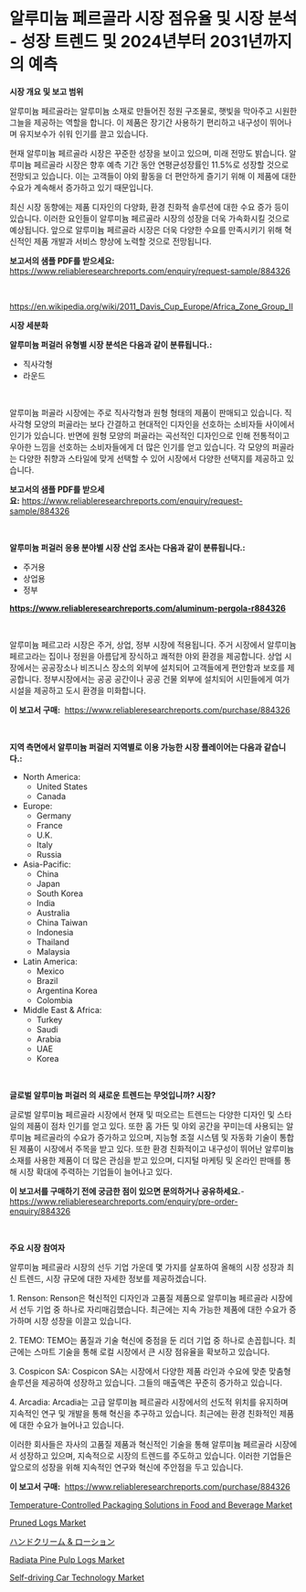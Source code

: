 <p><h1>알루미늄 페르골라 시장 점유율 및 시장 분석 - 성장 트렌드 및 2024년부터 2031년까지의 예측</h1></p><p><strong>시장 개요 및 보고 범위</strong></p>
<p><p>알루미늄 페르골라는 알루미늄 소재로 만들어진 정원 구조물로, 햇빛을 막아주고 시원한 그늘을 제공하는 역할을 합니다. 이 제품은 장기간 사용하기 편리하고 내구성이 뛰어나며 유지보수가 쉬워 인기를 끌고 있습니다. </p><p>현재 알루미늄 페르골라 시장은 꾸준한 성장을 보이고 있으며, 미래 전망도 밝습니다. 알루미늄 페르골라 시장은 향후 예측 기간 동안 연평균성장률인 11.5%로 성장할 것으로 전망되고 있습니다. 이는 고객들이 야외 활동을 더 편안하게 즐기기 위해 이 제품에 대한 수요가 계속해서 증가하고 있기 때문입니다. </p><p>최신 시장 동향에는 제품 디자인의 다양화, 환경 친화적 솔루션에 대한 수요 증가 등이 있습니다. 이러한 요인들이 알루미늄 페르골라 시장의 성장을 더욱 가속화시킬 것으로 예상됩니다. 앞으로 알루미늄 페르골라 시장은 더욱 다양한 수요를 만족시키기 위해 혁신적인 제품 개발과 서비스 향상에 노력할 것으로 전망됩니다.</p></p>
<p><strong>보고서의 샘플 PDF를 받으세요:</strong> <a href="https://www.reliableresearchreports.com/enquiry/request-sample/884326">https://www.reliableresearchreports.com/enquiry/request-sample/884326</a></p>
<p>&nbsp;</p>
<p><a href="https://en.wikipedia.org/wiki/2011_Davis_Cup_Europe/Africa_Zone_Group_II">https://en.wikipedia.org/wiki/2011_Davis_Cup_Europe/Africa_Zone_Group_II</a></p>
<p><strong>시장 세분화</strong></p>
<p><strong>알루미늄 퍼걸러 유형별 시장 분석은 다음과 같이 분류됩니다.:</strong></p>
<p><ul><li>직사각형</li><li>라운드</li></ul></p>
<p>&nbsp;</p>
<p><p>알루미늄 퍼골라 시장에는 주로 직사각형과 원형 형태의 제품이 판매되고 있습니다. 직사각형 모양의 퍼골라는 보다 간결하고 현대적인 디자인을 선호하는 소비자들 사이에서 인기가 있습니다. 반면에 원형 모양의 퍼골라는 곡선적인 디자인으로 인해 전통적이고 우아한 느낌을 선호하는 소비자들에게 더 많은 인기를 얻고 있습니다. 각 모양의 퍼골라는 다양한 취향과 스타일에 맞게 선택할 수 있어 시장에서 다양한 선택지를 제공하고 있습니다.</p></p>
<p><strong>보고서의 샘플 PDF를 받으세요:</strong>&nbsp;<a href="https://www.reliableresearchreports.com/enquiry/request-sample/884326">https://www.reliableresearchreports.com/enquiry/request-sample/884326</a></p>
<p>&nbsp;</p>
<p><strong> 알루미늄 퍼걸러 응용 분야별 시장 산업 조사는 다음과 같이 분류됩니다.:</strong></p>
<p><ul><li>주거용</li><li>상업용</li><li>정부</li></ul></p>
<p><strong><a href="https://www.reliableresearchreports.com/aluminum-pergola-r884326">https://www.reliableresearchreports.com/aluminum-pergola-r884326</a></strong></p>
<p>&nbsp;</p>
<p><p>알루미늄 페르고라 시장은 주거, 상업, 정부 시장에 적용됩니다. 주거 시장에서 알루미늄 페르고라는 집이나 정원을 아름답게 장식하고 쾌적한 야외 환경을 제공합니다. 상업 시장에서는 공공장소나 비즈니스 장소의 외부에 설치되어 고객들에게 편안함과 보호를 제공합니다. 정부시장에서는 공공 공간이나 공공 건물 외부에 설치되어 시민들에게 여가 시설을 제공하고 도시 환경을 미화합니다.</p></p>
<p><strong>이 보고서 구매:</strong>&nbsp; <a href="https://www.reliableresearchreports.com/purchase/884326">https://www.reliableresearchreports.com/purchase/884326</a></p>
<p>&nbsp;</p>
<p><strong>지역 측면에서 알루미늄 퍼걸러 지역별로 이용 가능한 시장 플레이어는 다음과 같습니다.:</strong></p>
<p><ul>
    <li>
        North America:
        <ul>
            <li>United States</li>
            <li>Canada</li>
        </ul>
    </li>
    <li>
        Europe:
        <ul>
            <li>Germany</li>
            <li>France</li>
            <li>U.K.</li>
            <li>Italy</li>
            <li>Russia</li>
        </ul>
    </li>
    <li>
        Asia-Pacific:
        <ul>
            <li>China</li>
            <li>Japan</li>
            <li>South Korea</li>
            <li>India</li>
            <li>Australia</li>
            <li>China Taiwan</li>
            <li>Indonesia</li>
            <li>Thailand</li>
            <li>Malaysia</li>
        </ul>
    </li>
    <li>
        Latin America:
        <ul>
            <li>Mexico</li>
            <li>Brazil</li>
            <li>Argentina Korea</li>
            <li>Colombia</li>
        </ul>
    </li>
    <li>
        Middle East & Africa:
        <ul>
            <li>Turkey</li>
            <li>Saudi</li>
            <li>Arabia</li>
            <li>UAE</li>
            <li>Korea</li>
        </ul>
    </li>
    </ul></p>
<p>&nbsp;</p>
<p><strong>글로벌 알루미늄 퍼걸러 의 새로운 트렌드는 무엇입니까? 시장?</strong></p>
<p><p>글로벌 알루미늄 페르골라 시장에서 현재 및 떠오르는 트렌드는 다양한 디자인 및 스타일의 제품이 점차 인기를 얻고 있다. 또한 홈 가든 및 야외 공간을 꾸미는데 사용되는 알루미늄 페르골라의 수요가 증가하고 있으며, 지능형 조절 시스템 및 자동화 기술이 통합된 제품이 시장에서 주목을 받고 있다. 또한 환경 친화적이고 내구성이 뛰어난 알루미늄 소재를 사용한 제품이 더 많은 관심을 받고 있으며, 디지털 마케팅 및 온라인 판매를 통해 시장 확대에 주력하는 기업들이 늘어나고 있다.</p></p>
<p><strong>이 보고서를 구매하기 전에 궁금한 점이 있으면 문의하거나 공유하세요.</strong>- <a href="https://www.reliableresearchreports.com/enquiry/pre-order-enquiry/884326">https://www.reliableresearchreports.com/enquiry/pre-order-enquiry/884326</a></p>
<p>&nbsp;</p>
<p><strong>주요 시장 참여자</strong></p>
<p><p>알루미늄 페르골라 시장의 선두 기업 가운데 몇 가지를 살포하여 올해의 시장 성장과 최신 트렌드, 시장 규모에 대한 자세한 정보를 제공하겠습니다.</p><p>1. Renson: Renson은 혁신적인 디자인과 고품질 제품으로 알루미늄 페르골라 시장에서 선두 기업 중 하나로 자리매김했습니다. 최근에는 지속 가능한 제품에 대한 수요가 증가하며 시장 성장을 이끌고 있습니다.</p><p>2. TEMO: TEMO는 품질과 기술 혁신에 중점을 둔 리더 기업 중 하나로 손꼽힙니다. 최근에는 스마트 기술을 통해 로컬 시장에서 큰 시장 점유율을 확보하고 있습니다.</p><p>3. Cospicon SA: Cospicon SA는 시장에서 다양한 제품 라인과 수요에 맞춘 맞춤형 솔루션을 제공하여 성장하고 있습니다. 그들의 매출액은 꾸준히 증가하고 있습니다.</p><p>4. Arcadia: Arcadia는 고급 알루미늄 페르골라 시장에서의 선도적 위치를 유지하며 지속적인 연구 및 개발을 통해 혁신을 추구하고 있습니다. 최근에는 환경 친화적인 제품에 대한 수요가 늘어나고 있습니다.</p><p>이러한 회사들은 자사의 고품질 제품과 혁신적인 기술을 통해 알루미늄 페르골라 시장에서 성장하고 있으며, 지속적으로 시장의 트렌드를 주도하고 있습니다. 이러한 기업들은 앞으로의 성장을 위해 지속적인 연구와 혁신에 주안점을 두고 있습니다.</p></p>
<p><strong>이 보고서 구매:</strong>&nbsp;&nbsp;<a href="https://www.reliableresearchreports.com/purchase/884326">https://www.reliableresearchreports.com/purchase/884326</a></p>
<p><p><a href="https://www.linkedin.com/pulse/temperature-controlled-packaging-solutions-food-beverage-market-vtv0c?trackingId=2FxHtb6mJHk%2B6tDaRLSJbA%3D%3D">Temperature-Controlled Packaging Solutions in Food and Beverage Market</a></p><p><a href="https://github.com/Hazelklievgspy6vdcsmu106w/Market-Research-Report-List-3/blob/main/pruned-logs-market.md">Pruned Logs Market</a></p><p><a href="https://github.com/DanykaKilback/Market-Research-Report-List-2/blob/main/8780831185954.md">ハンドクリーム & ローション</a></p><p><a href="https://github.com/lubmix/Market-Research-Report-List-3/blob/main/radiata-pine-pulp-logs-market.md">Radiata Pine Pulp Logs Market</a></p><p><a href="https://www.linkedin.com/pulse/insights-self-driving-car-technology-market-size-which-expanding-5rd2c?trackingId=e0Eoke5BwTTPsN%2BLDezd8w%3D%3D">Self-driving Car Technology Market</a></p></p>